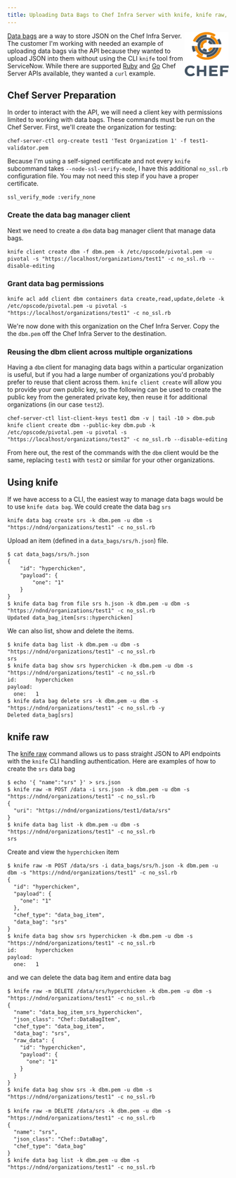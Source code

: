 ```yaml
---
title: Uploading Data Bags to Chef Infra Server with knife, knife raw, and curl
---
```


<a href="https://github.com/chef/chef"><img src="/assets/chef-logo.png" alt="Chef" width="100" height="100" align="right" /></a>

[Data bags](https://docs.chef.io/data_bags/) are a way to store JSON on the Chef Infra Server. The customer I'm working with needed an example of uploading data bags via the API because they wanted to upload JSON into them without using the CLI `knife` tool from ServiceNow. While there are supported [Ruby](https://github.com/chef/chef-api) and [Go](https://github.com/chef/go-chef) Chef Server APIs available, they wanted a `curl` example.

## Chef Server Preparation

In order to interact with the API, we will need a client key with permissions limited to working with data bags. These commands must be run on the Chef Server. First, we'll create the organization for testing:

```
chef-server-ctl org-create test1 'Test Organization 1' -f test1-validator.pem
```

Because I'm using a self-signed certificate and not every `knife` subcommand takes `--node-ssl-verify-mode`, I have this additional `no_ssl.rb` configuration file. You may not need this step if you have a proper certificate.
```
ssl_verify_mode :verify_none
```

### Create the data bag manager client

Next we need to create a `dbm` data bag manager client that manage data bags.
```
knife client create dbm -f dbm.pem -k /etc/opscode/pivotal.pem -u pivotal -s "https://localhost/organizations/test1" -c no_ssl.rb --disable-editing
```

### Grant data bag permissions
```
knife acl add client dbm containers data create,read,update,delete -k /etc/opscode/pivotal.pem -u pivotal -s "https://localhost/organizations/test1" -c no_ssl.rb
```

We're now done with this organization on the Chef Infra Server. Copy the the `dbm.pem` off the Chef Infra Server to the destination.

### Reusing the dbm client across multiple organizations

Having a `dbm` client for managing data bags within a particular organization is useful, but if you had a large number of organizations you'd probably prefer to reuse that client across them. `knife client create` will allow you to provide your own public key, so the following can be used to create the public key from the generated private key, then reuse it for additional organizations (in our case `test2`).
```
chef-server-ctl list-client-keys test1 dbm -v | tail -10 > dbm.pub
knife client create dbm --public-key dbm.pub -k /etc/opscode/pivotal.pem -u pivotal -s "https://localhost/organizations/test2" -c no_ssl.rb --disable-editing
```

From here out, the rest of the commands with the `dbm` client would be the same, replacing `test1` with `test2` or similar for your other organizations.

## Using knife

If we have access to a CLI, the easiest way to manage data bags would be to use `knife data bag`. We could create the data bag `srs`
```
knife data bag create srs -k dbm.pem -u dbm -s "https://ndnd/organizations/test1" -c no_ssl.rb
```
Upload an item (defined in a `data_bags/srs/h.json`) file.
```
$ cat data_bags/srs/h.json
{
    "id": "hyperchicken",
    "payload": {
        "one": "1"
    }
}
$ knife data bag from file srs h.json -k dbm.pem -u dbm -s "https://ndnd/organizations/test1" -c no_ssl.rb
Updated data_bag_item[srs::hyperchicken]
```

We can also list, show and delete the items.
```
$ knife data bag list -k dbm.pem -u dbm -s "https://ndnd/organizations/test1" -c no_ssl.rb
srs
$ knife data bag show srs hyperchicken -k dbm.pem -u dbm -s "https://ndnd/organizations/test1" -c no_ssl.rb
id:      hyperchicken
payload:
  one:   1
$ knife data bag delete srs -k dbm.pem -u dbm -s "https://ndnd/organizations/test1" -c no_ssl.rb -y
Deleted data_bag[srs]
```

## knife raw

The [knife raw](https://docs.chef.io/workstation/knife_raw/) command allows us to pass straight JSON to API endpoints with the `knife` CLI handling authentication. Here are examples of how to create the `srs` data bag

```
$ echo '{ "name":"srs" }' > srs.json
$ knife raw -m POST /data -i srs.json -k dbm.pem -u dbm -s "https://ndnd/organizations/test1" -c no_ssl.rb
{
  "uri": "https://ndnd/organizations/test1/data/srs"
}
$ knife data bag list -k dbm.pem -u dbm -s "https://ndnd/organizations/test1" -c no_ssl.rb
srs
```
Create and view the `hyperchicken` item
```
$ knife raw -m POST /data/srs -i data_bags/srs/h.json -k dbm.pem -u dbm -s "https://ndnd/organizations/test1" -c no_ssl.rb
{
  "id": "hyperchicken",
  "payload": {
    "one": "1"
  },
  "chef_type": "data_bag_item",
  "data_bag": "srs"
}
$ knife data bag show srs hyperchicken -k dbm.pem -u dbm -s "https://ndnd/organizations/test1" -c no_ssl.rb
id:      hyperchicken
payload:
  one:   1
```
and we can delete the data bag item and entire data bag
```
$ knife raw -m DELETE /data/srs/hyperchicken -k dbm.pem -u dbm -s "https://ndnd/organizations/test1" -c no_ssl.rb
{
  "name": "data_bag_item_srs_hyperchicken",
  "json_class": "Chef::DataBagItem",
  "chef_type": "data_bag_item",
  "data_bag": "srs",
  "raw_data": {
    "id": "hyperchicken",
    "payload": {
      "one": "1"
    }
  }
}
$ knife data bag show srs -k dbm.pem -u dbm -s "https://ndnd/organizations/test1" -c no_ssl.rb

$ knife raw -m DELETE /data/srs -k dbm.pem -u dbm -s "https://ndnd/organizations/test1" -c no_ssl.rb
{
  "name": "srs",
  "json_class": "Chef::DataBag",
  "chef_type": "data_bag"
}
$ knife data bag list -k dbm.pem -u dbm -s "https://ndnd/organizations/test1" -c no_ssl.rb

```

